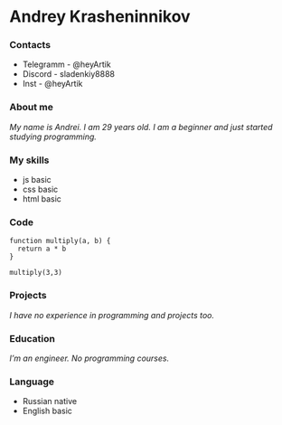 # Andrey Krasheninnikov

### Contacts
  + Telegramm - @heyArtik
  + Discord - sladenkiy8888
  + Inst - @heyArtik
### About me
*My name is Andrei. I am 29 years old. I am a beginner and just started studying programming.*
### My skills
 - js basic
 - css basic
 - html basic
### Code
```
function multiply(a, b) {
  return a * b
}

multiply(3,3)
```
### Projects
*I have no experience in programming and projects too.*
### Education
*I’m an engineer. No programming courses.*
### Language
 - Russian native
 - English basic
